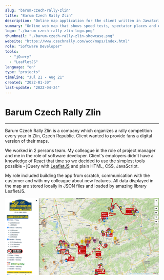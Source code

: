 ```yaml
---
slug: "barum-czech-rally-zlin"
title: "Barum Czech Rally Zlin"
description: "Online map application for the client written in JavaScript"
summary: "Online web map that shows speed tests, spectator places and other points of interest. I was in a role of a software developer who was responsible for the development of the final product."
logo: "./barum-czech-rally-zlin-logo.png"
thumbnail: "./barum-czech-rally-zlin-showcase.png"
website: "https://www.czechrally.com/wcd/maps/index.html"
role: "Software Developer"
tools: 
  - "jQuery"
  - "LeafletJS"
language: "en"
type: "projects"
timeline: "Jul 21 - Aug 21"
created: "2022-01-30"
last-update: "2022-04-24"
---
```


# Barum Czech Rally Zlin

---

Barum Czech Rally Zlin is a company which organizes a rally competition every year in Zlin, Czech Republic. Client wanted to provide fans a digital version of their maps. 

We worked in 2 persons team. My colleague in the role of project manager and me in the role of software developer. Client's employers didn't have a knowledge of React that time so we decided to use the simplest tools possible - jQuery with [LeafletJS](https://leafletjs.com/) and plain HTML, CSS, JavaScript.  

My role included building the app from scratch, communication with the customer and with my colleague about new features. All data displayed in the map are stored locally in JSON files and loaded by amazing library LeafletJS.  

![Image of Barum Czech Rally Zlin Online Map Application](./barum-czech-rally-zlin-showcase.png)